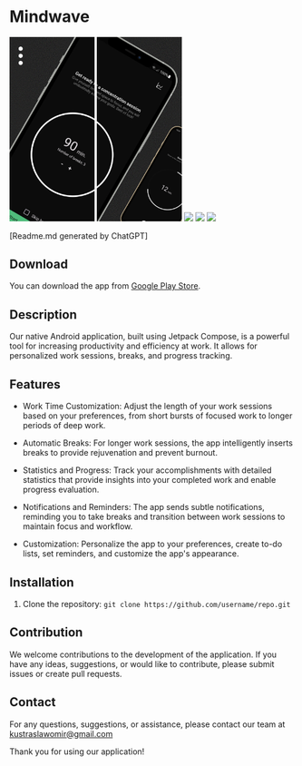 # Mindwave
<p float="left">
  <img src="screenshots/Hotpot_0.png" width="150" />
  <img src="screenshots/Hotpot_1.png" width="150" />
  <img src="screenshots/Hotpot_2.png" width="150" /> 
  <img src="screenshots/Hotpot_3.png" width="150" />
  <img src="screenshots/Hotpot_4.png" width="150" />
</p>

[Readme.md generated by ChatGPT]

## Download

You can download the app from [Google Play Store](https://play.google.com/store/apps/details?id=skustra.focus).

## Description
Our native Android application, built using Jetpack Compose, is a powerful tool for increasing productivity and efficiency at work. It allows for personalized work sessions, breaks, and progress tracking.

## Features

- Work Time Customization: Adjust the length of your work sessions based on your preferences, from short bursts of focused work to longer periods of deep work.

- Automatic Breaks: For longer work sessions, the app intelligently inserts breaks to provide rejuvenation and prevent burnout.

- Statistics and Progress: Track your accomplishments with detailed statistics that provide insights into your completed work and enable progress evaluation.

- Notifications and Reminders: The app sends subtle notifications, reminding you to take breaks and transition between work sessions to maintain focus and workflow.

- Customization: Personalize the app to your preferences, create to-do lists, set reminders, and customize the app's appearance.

## Installation

1. Clone the repository: `git clone https://github.com/username/repo.git`

## Contribution

We welcome contributions to the development of the application. If you have any ideas, suggestions, or would like to contribute, please submit issues or create pull requests.

## Contact

For any questions, suggestions, or assistance, please contact our team at kustraslawomir@gmail.com

Thank you for using our application!


